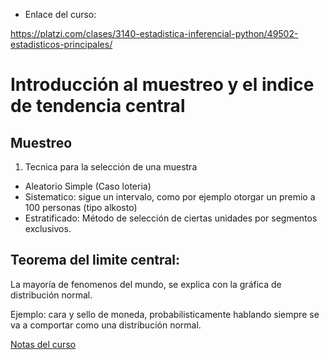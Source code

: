* Enlace del curso:

https://platzi.com/clases/3140-estadistica-inferencial-python/49502-estadisticos-principales/


# Introducción al muestreo y el indice de tendencia central

## Muestreo

1. Tecnica para la selección de una muestra

- Aleatorio Simple (Caso loteria)
- Sistematico: sigue un intervalo, como por ejemplo otorgar un premio a 100 personas (tipo alkosto)
- Estratificado: Método de selección de ciertas unidades por segmentos exclusivos.

## Teorema del limite central:

La mayoría de fenomenos del mundo, se explica con la gráfica de distribución normal.

Ejemplo: cara y sello de moneda, probabilisticamente hablando siempre se va a comportar como una distribución normal.


[Notas del curso](./notas.md)
